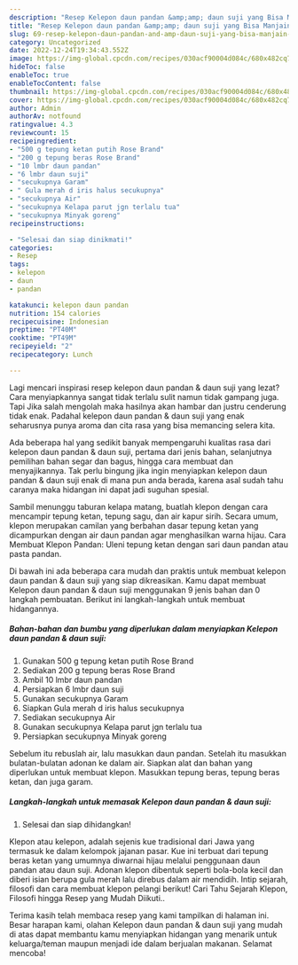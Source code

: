 ```yaml
---
description: "Resep Kelepon daun pandan &amp;amp; daun suji yang Bisa Manjain Lidah, Buat Buka Puasa Bikin Ngiler"
title: "Resep Kelepon daun pandan &amp;amp; daun suji yang Bisa Manjain Lidah, Buat Buka Puasa Bikin Ngiler"
slug: 69-resep-kelepon-daun-pandan-and-amp-daun-suji-yang-bisa-manjain-lidah-buat-buka-puasa-bikin-ngiler
category: Uncategorized
date: 2022-12-24T19:34:43.552Z
image: https://img-global.cpcdn.com/recipes/030acf90004d084c/680x482cq70/kelepon-daun-pandan-daun-suji-foto-resep-utama.jpg
hideToc: false
enableToc: true
enableTocContent: false
thumbnail: https://img-global.cpcdn.com/recipes/030acf90004d084c/680x482cq70/kelepon-daun-pandan-daun-suji-foto-resep-utama.jpg
cover: https://img-global.cpcdn.com/recipes/030acf90004d084c/680x482cq70/kelepon-daun-pandan-daun-suji-foto-resep-utama.jpg
author: Admin
authorAv: notfound
ratingvalue: 4.3
reviewcount: 15
recipeingredient:
- "500 g tepung ketan putih Rose Brand"
- "200 g tepung beras Rose Brand"
- "10 lmbr daun pandan"
- "6 lmbr daun suji"
- "secukupnya Garam"
- " Gula merah d iris halus secukupnya"
- "secukupnya Air"
- "secukupnya Kelapa parut jgn terlalu tua"
- "secukupnya Minyak goreng"
recipeinstructions:

- "Selesai dan siap dinikmati!"
categories:
- Resep
tags:
- kelepon
- daun
- pandan

katakunci: kelepon daun pandan 
nutrition: 154 calories
recipecuisine: Indonesian
preptime: "PT40M"
cooktime: "PT49M"
recipeyield: "2"
recipecategory: Lunch

---
```



Lagi mencari inspirasi resep kelepon daun pandan &amp; daun suji yang lezat? Cara menyiapkannya sangat tidak terlalu sulit namun tidak gampang juga. Tapi Jika salah mengolah maka hasilnya akan hambar dan justru cenderung tidak enak. Padahal kelepon daun pandan &amp; daun suji yang enak seharusnya punya aroma dan cita rasa yang bisa memancing selera kita.


Ada beberapa hal yang sedikit banyak mempengaruhi kualitas rasa dari kelepon daun pandan &amp; daun suji, pertama dari jenis bahan, selanjutnya pemilihan bahan segar dan bagus, hingga cara membuat dan menyajikannya. Tak perlu bingung jika ingin menyiapkan kelepon daun pandan &amp; daun suji enak di mana pun anda berada, karena asal sudah tahu caranya maka hidangan ini dapat jadi suguhan spesial.

Sambil menunggu taburan kelapa matang, buatlah klepon dengan cara mencampir tepung ketan, tepung sagu, dan air kapur sirih. Secara umum, klepon merupakan camilan yang berbahan dasar tepung ketan yang dicampurkan dengan air daun pandan agar menghasilkan warna hijau. Cara Membuat Klepon Pandan: Uleni tepung ketan dengan sari daun pandan atau pasta pandan.


Di bawah ini ada beberapa cara mudah dan praktis untuk membuat kelepon daun pandan &amp; daun suji yang siap dikreasikan. Kamu dapat membuat Kelepon daun pandan &amp; daun suji menggunakan 9 jenis bahan dan 0 langkah pembuatan. Berikut ini langkah-langkah untuk membuat hidangannya.

<!--inarticleads1-->

##### Bahan-bahan dan bumbu yang diperlukan dalam menyiapkan Kelepon daun pandan &amp; daun suji:

1. Gunakan 500 g tepung ketan putih Rose Brand
1. Sediakan 200 g tepung beras Rose Brand
1. Ambil 10 lmbr daun pandan
1. Persiapkan 6 lmbr daun suji
1. Gunakan secukupnya Garam
1. Siapkan  Gula merah d iris halus secukupnya
1. Sediakan secukupnya Air
1. Gunakan secukupnya Kelapa parut jgn terlalu tua
1. Persiapkan secukupnya Minyak goreng


Sebelum itu rebuslah air, lalu masukkan daun pandan. Setelah itu masukkan bulatan-bulatan adonan ke dalam air. Siapkan alat dan bahan yang diperlukan untuk membuat klepon. Masukkan tepung beras, tepung beras ketan, dan juga garam. 

<!--inarticleads2-->

##### Langkah-langkah untuk memasak Kelepon daun pandan &amp; daun suji:


1. Selesai dan siap dihidangkan!

Klepon atau kelepon, adalah sejenis kue tradisional dari Jawa yang termasuk ke dalam kelompok jajanan pasar. Kue ini terbuat dari tepung beras ketan yang umumnya diwarnai hijau melalui penggunaan daun pandan atau daun suji. Adonan klepon dibentuk seperti bola-bola kecil dan diberi isian berupa gula merah lalu direbus dalam air mendidih. Intip sejarah, filosofi dan cara membuat klepon pelangi berikut! Cari Tahu Sejarah Klepon, Filosofi hingga Resep yang Mudah Diikuti.. 

Terima kasih telah membaca resep yang kami tampilkan di halaman ini. Besar harapan kami, olahan Kelepon daun pandan &amp; daun suji yang mudah di atas dapat membantu kamu menyiapkan hidangan yang menarik untuk keluarga/teman maupun menjadi ide dalam berjualan makanan. Selamat mencoba!
